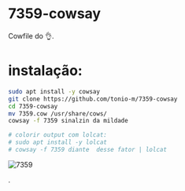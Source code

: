 # 7359-cowsay

Cowfile do 👌.


# instalação:
```bash
sudo apt install -y cowsay
git clone https://github.com/tonio-m/7359-cowsay
cd 7359-cowsay
mv 7359.cow /usr/share/cows/
cowsay -f 7359 sinalzin da mildade 

# colorir output com lolcat:
# sudo apt install -y lolcat
# cowsay -f 7359 diante  desse fator | lolcat
```

![7359](https://media.discordapp.net/attachments/448626259140935700/808001604853694464/jOZHBv4.png "")

.
